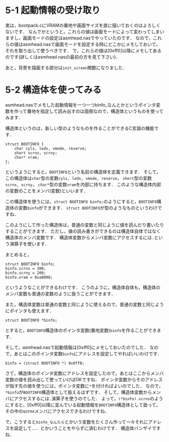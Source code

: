 # 5-1 起動情報の受け取り
実は，bootpack.cにVRAMの番地や画面サイズを直に描いておくのはよろしくないです．
なんでかというと，これらの値は画面モードによって変わってしまいますし，画面モードの設定はasmhead.nasでやっていたのです．
なので，これらの値はasmhead.nasで画面モードを設定する時にどこかにメモしておいて，それを取り出して使うべきです．
で，これらの値は[0xff0]以降にメモしてあるのです(詳しくはasmhead.nasの最初の方を見て下さい)．

あと，背景を描画する部分は```init_screen```関数になりました．

# 5-2 構造体を使ってみる
asmhead.nasでメモした起動情報を一つ一つbinfo_なんとかというポインタ変数を作って番地を指定して読み出すのは面倒なので，構造体というものを使ってみます．

構造体というのは，新しい型のようなものを作ることができるC言語の機能です．
```
struct BOOTINFO {
	char cyls, leds, vmode, reserve;
	short scrnx, scrny;
	char* vram;
};
```
というようにすると，```BOOTINFO```という名前の構造体を定義できます．
そして，この構造体は```char```型の変数```cyls, leds, vmode, reserve```，
```short```型の変数```scrnx, scrny```，
```char*```型の変数```vram```を内部に持ちます．
このような構造体内部の変数のことをメンバ(変数)といいます．

この構造体を使うには，```struct BOOTINFO binfo;```のようにすると，```BOOTINFO```構造体の変数```binfo```ができます．
```struct BOOTINFO```が型のようなものというわけですね．

このようにして作った構造体は，普通の変数と同じように値を読んだり書いたりすることができます．
ただし，値の読み書きができるのは構造体自体ではなく構造体のメンバ変数です．
構造体変数からメンバ変数にアクセスするには```.```という演算子を使います．

まとめると，
```
struct BOOTINFO binfo;
binfo.scrnx = 300;
binfo.scrny = 200;
binfo.vram = 0xa0000;
```
というようなことができるわけです．
こうのように，構造体自体も，構造体のメンバ変数も普通の変数のように扱うことができます．

また，構造体変数は普通の変数と同じように使えるので，普通の変数と同じようにポインタも使えます．
```
struct BOOTINFO *binfo;
```
とすると，```BOOTINFO```構造体のポインタ変数(番地変数)```binfo```を作ることができます．

そして，asmhead.nasで起動情報は[0xff0]にメモしておいたのでした．
なので，あとはこのポインタ変数```binfo```にアドレスを設定してやればいいわけです．
```
binfo = (struct BOOTINFO *) 0x0ff0;
```
さて，構造体のポインタ変数にアドレスを設定したので，あとはここからメンバ変数の値を読み出して使っていけばOKですね．
ポインタ変数からそのアドレスが指す先の値を使うには，ポインタ変数に```*```を付ければよいのでした．
なので，```*binfo```が```BOOTINFO```構造体として扱えるはずです．
そして，構造体変数からメンバにアクセスするには```.```演算子を使うのでした．
よって，```(*binfo).scrnx```のようにすると，[0xff0]以降に並んでいる起動情報を```BOOTINFO```構造体として扱って，その中のscrnxメンバにアクセスできるわけですね．

で，こうすると```binfo_なんたら```とかいう変数をたくさん作って一々それにアドレスを設定して．．．とかいうことをやらずに済むわけです．
構造体バンザイですね．
